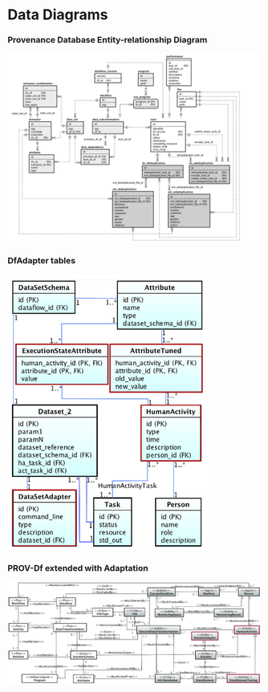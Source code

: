 # Data Diagrams

### Provenance Database Entity-relationship Diagram
![Complete ER-Diagram](https://raw.githubusercontent.com/hpcdb/DfAdapter/master/diagrams/DfAnalyzer-DB-Schema-v3.png)

### DfAdapter tables

<img src="https://raw.githubusercontent.com/hpcdb/DfAdapter/master/diagrams/excerpt.png" alt="DfAdapter Excerpt" style="width:400px; height:550px" width="400" height="500"/>

### PROV-Df extended with Adaptation

![PROV-Df extended with Adaptation Entities](https://raw.githubusercontent.com/hpcdb/DfAdapter/master/diagrams/PROV-Df-redstrokes.png)
